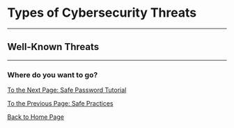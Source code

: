 # Types of Cybersecurity Threats
---
## Well-Known Threats

---
### Where do you want to go?
[To the Next Page: Safe Password Tutorial](tutorial.md)

[To the Previous Page: Safe Practices](practice.md)

[Back to Home Page](README.md)

